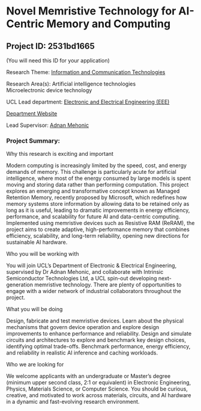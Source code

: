 # Novel Memristive Technology for AI-Centric Memory and Computing

## Project ID: **2531bd1665**
(You will need this ID for your application)

Research Theme: [Information and Communication Technologies](../themes/information-and-communication-technologies.md)

Research Area(s):
Artificial intelligence technologies<br />Microelectronic device technology

UCL Lead department: [Electronic and Electrical Engineering (EEE)](../departments/electronic-and-electrical-engineering.md)

[Department Website](https://www.ucl.ac.uk/electronic-electrical-engineering)

Lead Supervisor: [Adnan Mehonic](https://profiles.ucl.ac.uk/29074)

### Project Summary:

Why this research is exciting and important

Modern computing is increasingly limited by the speed, cost, and energy demands of memory. This challenge is particularly acute for artificial intelligence, where most of the energy consumed by large models is spent moving and storing data rather than performing computation.
This project explores an emerging and transformative concept known as Managed Retention Memory, recently proposed by Microsoft, which redefines how memory systems store information by allowing data to be retained only as long as it is useful, leading to dramatic improvements in energy efficiency, performance, and scalability for future AI and data-centric computing. Implemented using memristive devices such as Resistive RAM (ReRAM), the project aims to create adaptive, high-performance memory that combines efficiency, scalability, and long-term reliability, opening new directions for sustainable AI hardware.

Who you will be working with

You will join UCL’s Department of Electronic & Electrical Engineering, supervised by Dr Adnan Mehonic, and collaborate with Intrinsic Semiconductor Technologies Ltd, a UCL spin-out developing next-generation memristive technology. There are plenty of opportunities to engage with a wider network of industrial collaborators throughout the project.

What you will be doing

Design, fabricate and test memristive devices.
Learn about the physical mechanisms that govern device operation and explore design improvements to enhance performance and reliability.
Design and simulate circuits and architectures to explore and benchmark key design choices, identifying optimal trade-offs.
Benchmark performance, energy efficiency, and reliability in realistic AI inference and caching workloads.

Who we are looking for

We welcome applicants with an undergraduate or Master’s degree (minimum upper second class, 2:1 or equivalent) in Electronic Engineering, Physics, Materials Science, or Computer Science. You should be curious, creative, and motivated to work across materials, circuits, and AI hardware in a dynamic and fast-evolving research environment.
